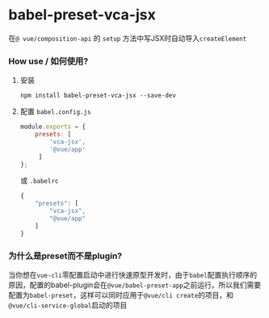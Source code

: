 # babel-preset-vca-jsx
在`@ vue/composition-api` 的 `setup` 方法中写JSX时自动导入`createElement`



### How use / 如何使用?

1. 安装

   ```shell
   npm install babel-preset-vca-jsx --save-dev
   ```

2. 配置 `babel.config.js`

   ```javascript
   module.exports = {
       presets: [
           'vca-jsx',
           '@vue/app'
        ]
   };
   ```
   
   或 `.babelrc`
   
   ```javascript
   {
       "presets": [
           "vca-jsx",
           "@vue/app"
       ]
   }
   ```



### 为什么是preset而不是plugin?

当你想在`vue-cli`零配置启动中进行快速原型开发时，由于`babel`配置执行顺序的原因，配置的babel-plugin会在`@vue/babel-preset-app`之前运行。所以我们需要配置为`babel-preset`，这样可以同时应用于`@vue/cli create`的项目，和`@vue/cli-service-global`启动的项目

